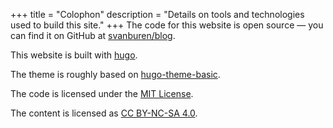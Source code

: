 +++
title = "Colophon"
description = "Details on tools and technologies used to build this site."
+++
The code for this website is open source — you can find it on GitHub at [svanburen/blog](https://github.com/svanburen/blog).

This website is built with [hugo](https://github.com/gohugoio/hugo).

The theme is roughly based on [hugo-theme-basic](https://themes.gohugo.io/hugo-theme-basic/).

The code is licensed under the [MIT License](https://github.com/svanburen/blog/blob/master/LICENSE).

The content is licensed as [CC BY-NC-SA 4.0](https://creativecommons.org/licenses/by-nc-sa/4.0/).
